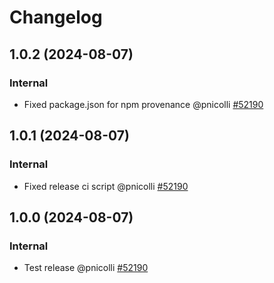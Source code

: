 # Changelog

<!-- You should *NOT* be adding new change log entries to this file.
     You should create a file in the news directory instead.
     For helpful instructions, please see:
     https://6.docs.plone.org/volto/developer-guidelines/contributing.html#create-a-pull-request
-->

<!-- towncrier release notes start -->

## 1.0.2 (2024-08-07)

### Internal

- Fixed package.json for npm provenance @pnicolli [#52190](https://redturtle.tpondemand.com/entity/52190)

## 1.0.1 (2024-08-07)

### Internal

- Fixed release ci script @pnicolli [#52190](https://redturtle.tpondemand.com/entity/52190)

## 1.0.0 (2024-08-07)

### Internal

- Test release @pnicolli [#52190](https://redturtle.tpondemand.com/entity/52190)

